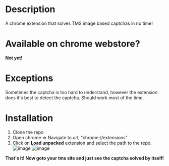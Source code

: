 # Description
A chrome extension that solves TMS image based captchas in no time!

# Available on chrome webstore?
**Not yet!**

# Exceptions
Sometimes the captcha is too hard to understand, however the extension does it's best to detect the captcha.
Should work most of the time.

# Installation
1. Clone the repo
2. Open chrome => Navigate to url, "chrome://extensions"
3. Click on **Load unpacked** extension and select the path to the repo.
![image](https://user-images.githubusercontent.com/39849021/146515107-81b5f41d-a766-4f63-a24b-de9a31396e5f.png)
![image](https://user-images.githubusercontent.com/39849021/146514649-f597d6ba-9370-4853-8146-3aa0b7a4726a.png)

**That's it! Now goto your tms site and just see the captcha solved by itself!**
